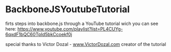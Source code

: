 # BackboneJSYoutubeTutorial
firts steps into backbone.js through a YouTube tutorial wich you can see here:
https://www.youtube.com/playlist?list=PL4CUYg-6qxdF1bQC60TpId5bkCcoekf0j

special thanks to Victor Dozal - www.VictorDozal.com creator of the tutorial
